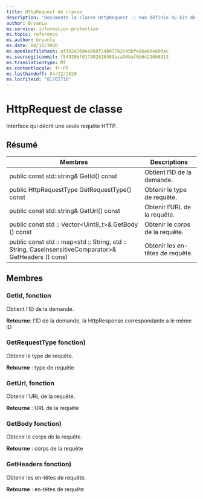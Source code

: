 ```yaml
---
title: HttpRequest de classe
description: 'Documente la classe HttpRequest :: non définie du kit de développement logiciel (SDK) Microsoft Information Protection (MIP).'
author: BryanLa
ms.service: information-protection
ms.topic: reference
ms.author: bryanla
ms.date: 04/16/2020
ms.openlocfilehash: af302a760ee6b8f24b077b2c45bfe86ab0a80dac
ms.sourcegitcommit: f54920bf017902616589aca30baf6b64216b6913
ms.translationtype: MT
ms.contentlocale: fr-FR
ms.lasthandoff: 04/22/2020
ms.locfileid: "81762710"
---
```

# <a name="class-httprequest"></a>HttpRequest de classe 
Interface qui décrit une seule requête HTTP.
  
## <a name="summary"></a>Résumé
 Membres                        | Descriptions                                
--------------------------------|---------------------------------------------
public const std::string& GetId() const  |  Obtient l’ID de la demande.
public HttpRequestType GetRequestType() const  |  Obtenir le type de requête.
public const std::string& GetUrl() const  |  Obtenir l’URL de la requête.
public const std :: Vector\<Uint8_t\>& GetBody () const  |  Obtenir le corps de la requête.
public const std :: map\<std :: String, std :: String, CaseInsensitiveComparator\>& GetHeaders () const  |  Obtenir les en-têtes de requête.
  
## <a name="members"></a>Membres
  
### <a name="getid-function"></a>GetId, fonction
Obtient l’ID de la demande.

  
**Retourne**: l’ID de la demande, la HttpResponse correspondante a le même ID
  
### <a name="getrequesttype-function"></a>GetRequestType fonction)
Obtenir le type de requête.

  
**Retourne** : type de requête
  
### <a name="geturl-function"></a>GetUrl, fonction
Obtenir l’URL de la requête.

  
**Retourne** : URL de la requête
  
### <a name="getbody-function"></a>GetBody fonction)
Obtenir le corps de la requête.

  
**Retourne** : corps de la requête
  
### <a name="getheaders-function"></a>GetHeaders fonction)
Obtenir les en-têtes de requête.

  
**Retourne** : en-têtes de requête